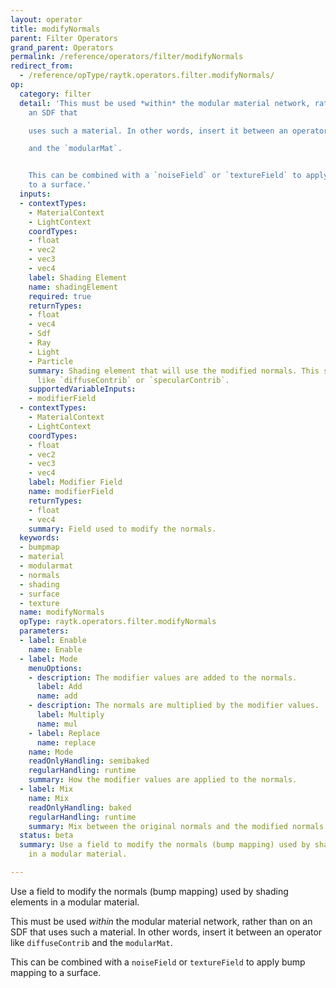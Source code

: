 ```yaml
---
layout: operator
title: modifyNormals
parent: Filter Operators
grand_parent: Operators
permalink: /reference/operators/filter/modifyNormals
redirect_from:
  - /reference/opType/raytk.operators.filter.modifyNormals/
op:
  category: filter
  detail: 'This must be used *within* the modular material network, rather than on
    an SDF that

    uses such a material. In other words, insert it between an operator like `diffuseContrib`

    and the `modularMat`.


    This can be combined with a `noiseField` or `textureField` to apply bump mapping
    to a surface.'
  inputs:
  - contextTypes:
    - MaterialContext
    - LightContext
    coordTypes:
    - float
    - vec2
    - vec3
    - vec4
    label: Shading Element
    name: shadingElement
    required: true
    returnTypes:
    - float
    - vec4
    - Sdf
    - Ray
    - Light
    - Particle
    summary: Shading element that will use the modified normals. This should be something
      like `diffuseContrib` or `specularContrib`.
    supportedVariableInputs:
    - modifierField
  - contextTypes:
    - MaterialContext
    - LightContext
    coordTypes:
    - float
    - vec2
    - vec3
    - vec4
    label: Modifier Field
    name: modifierField
    returnTypes:
    - float
    - vec4
    summary: Field used to modify the normals.
  keywords:
  - bumpmap
  - material
  - modularmat
  - normals
  - shading
  - surface
  - texture
  name: modifyNormals
  opType: raytk.operators.filter.modifyNormals
  parameters:
  - label: Enable
    name: Enable
  - label: Mode
    menuOptions:
    - description: The modifier values are added to the normals.
      label: Add
      name: add
    - description: The normals are multiplied by the modifier values.
      label: Multiply
      name: mul
    - label: Replace
      name: replace
    name: Mode
    readOnlyHandling: semibaked
    regularHandling: runtime
    summary: How the modifier values are applied to the normals.
  - label: Mix
    name: Mix
    readOnlyHandling: baked
    regularHandling: runtime
    summary: Mix between the original normals and the modified normals.
  status: beta
  summary: Use a field to modify the normals (bump mapping) used by shading elements
    in a modular material.

---
```



Use a field to modify the normals (bump mapping) used by shading elements in a modular material.

This must be used *within* the modular material network, rather than on an SDF that
uses such a material. In other words, insert it between an operator like `diffuseContrib`
and the `modularMat`.

This can be combined with a `noiseField` or `textureField` to apply bump mapping to a surface.